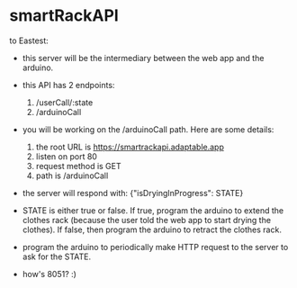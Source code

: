 # smartRackAPI

to Eastest:

- this server will be the intermediary between the web app and the arduino.

- this API has 2 endpoints: 
  1) /userCall/:state
  2) /arduinoCall

- you will be working on the /arduinoCall path. Here are some details:
  1) the root URL is https://smartrackapi.adaptable.app
  2) listen on port 80
  3) request method is GET
  4) path is /arduinoCall

- the server will respond with:
  {"isDryingInProgress": STATE}

- STATE is either true or false. If true, program the arduino to extend the clothes rack (because the user told the web app to start drying the clothes). If false,   then program the arduino to retract the clothes rack.

- program the arduino to periodically make HTTP request to the server to ask for the STATE.

- how's 8051? :)

